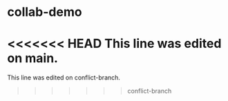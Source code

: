 # collab-demo
<<<<<<< HEAD
This line was edited on main.
=======
This line was edited on conflict-branch.
>>>>>>> conflict-branch
